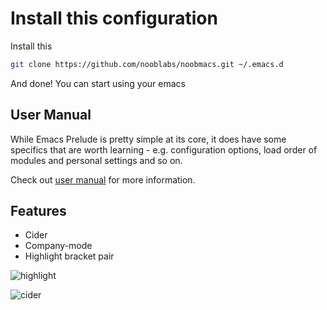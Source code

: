 Install this configuration
==========================

Install this

``` bash
git clone https://github.com/nooblabs/noobmacs.git ~/.emacs.d
```

And done!
You can start using your emacs

## User Manual

While Emacs Prelude is pretty simple at its core, it does have some specifics that
are worth learning - e.g. configuration options, load order of modules and personal settings
and so on.

Check out [user manual](https://prelude.emacsredux.com) for more information.

## Features

- Cider
- Company-mode
- Highlight bracket pair

![highlight](https://drive.google.com/uc?export=view&id=1LHeYHqjtYC79oAv31fYISxycgpilnDeq)

![cider](https://drive.google.com/uc?export=view&id=13Nkxy6yrtej6yjHAt1wYny7qd3O0K62q)
